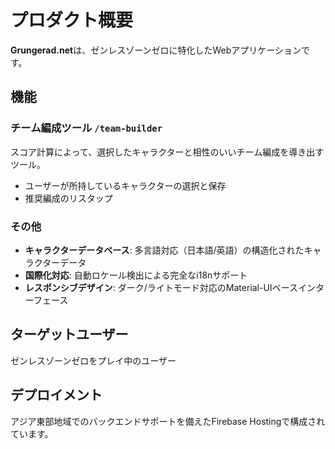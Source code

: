 # プロダクト概要

**Grungerad.net**は、ゼンレスゾーンゼロに特化したWebアプリケーションです。

## 機能

### チーム編成ツール `/team-builder`

スコア計算によって、選択したキャラクターと相性のいいチーム編成を導き出すツール。

- ユーザーが所持しているキャラクターの選択と保存
- 推奨編成のリスタップ

### その他
- **キャラクターデータベース**: 多言語対応（日本語/英語）の構造化されたキャラクターデータ
- **国際化対応**: 自動ロケール検出による完全なi18nサポート
- **レスポンシブデザイン**: ダーク/ライトモード対応のMaterial-UIベースインターフェース

## ターゲットユーザー

ゼンレスゾーンゼロをプレイ中のユーザー

## デプロイメント

アジア東部地域でのバックエンドサポートを備えたFirebase Hostingで構成されています。
